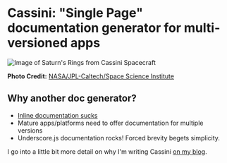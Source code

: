 # Cassini: "Single Page" documentation generator for multi-versioned apps

![Image of Saturn's Rings from Cassini Spacecraft](https://raw.github.com/atuttle/cassini/master/Cassini.jpg)

**Photo Credit:** [NASA/JPL-Caltech/Space Science Institute](http://photojournal.jpl.nasa.gov/catalog/PIA14669)

## Why another doc generator?

* [Inline documentation sucks](http://blog.millermedeiros.com/inline-docs/)
* Mature apps/platforms need to offer documentation for multiple versions
* Underscore.js documentation rocks! Forced brevity begets simplicity.

I go into a little bit more detail on why I'm writing Cassini [on my blog](http://fusiongrokker.com/post/why-i-m-writing-my-own-documentation-generator).